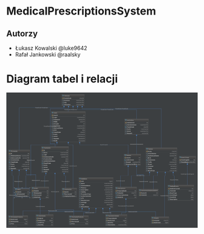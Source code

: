 # MedicalPrescriptionsSystem

## Autorzy
* Łukasz Kowalski @luke9642
* Rafał Jankowski @raalsky

# Diagram tabel i relacji
![Database Diagram](diagram.png)
